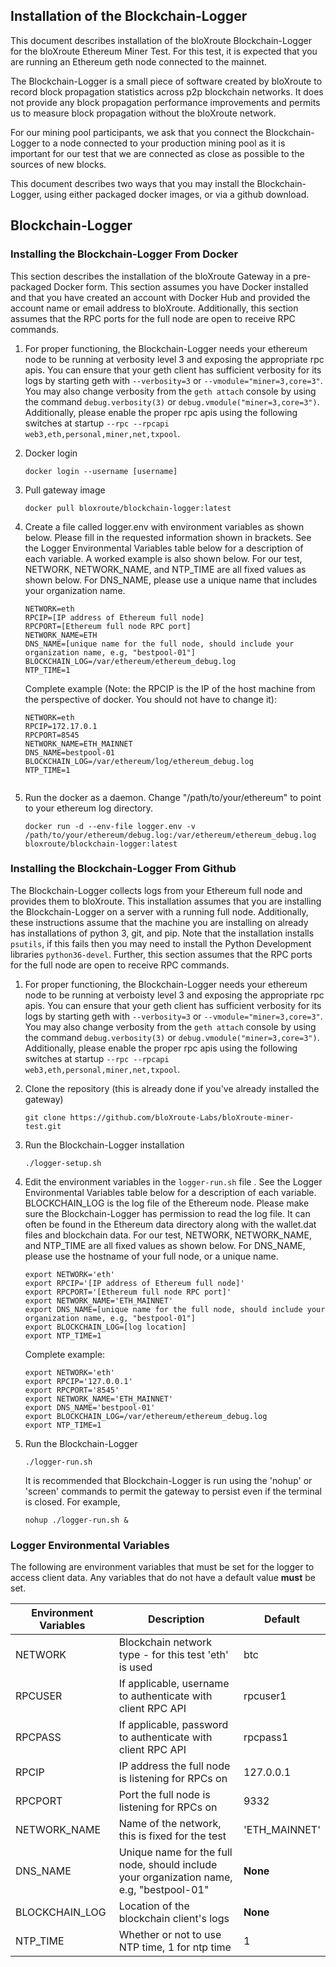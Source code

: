 ## Installation of the Blockchain-Logger 

This document describes installation of the bloXroute Blockchain-Logger for the bloXroute Ethereum Miner Test. For this test, it is expected that you are running an Ethereum geth node connected to the mainnet. 

The Blockchain-Logger is a small piece of software created by bloXroute to record block propagation statistics across p2p blockchain networks. It does not provide any block propagation performance improvements and permits us to measure block propagation without the bloXroute network. 

For our mining pool participants, we ask that you connect the Blockchain-Logger to a node connected to your production mining pool as it is important for our test that we are connected as close as possible to the sources of new blocks. 

This document describes two ways that you may install the Blockchain-Logger, using either packaged docker images, or via a github download. 


## Blockchain-Logger

### Installing the Blockchain-Logger From Docker

This section describes the installation of the bloXroute Gateway in a pre-packaged Docker form. This section assumes you have Docker installed and that you have created an account with Docker Hub and provided the account name or email address to bloXroute. Additionally, this section assumes that the RPC ports for the full node are open to receive RPC commands. 

1. For proper functioning, the Blockchain-Logger needs your ethereum node to be running at verbosity level 3 and exposing the appropriate rpc apis. You can ensure that your geth client has sufficient verbosity for its logs by starting geth with `--verbosity=3` or `--vmodule="miner=3,core=3"`. You may also change verbosity from the `geth attach` console by using the command `debug.verbosity(3)` or `debug.vmodule("miner=3,core=3")`. Additionally, please enable the proper rpc apis using the following switches at startup `--rpc --rpcapi web3,eth,personal,miner,net,txpool`.
1. Docker login

    ```
    docker login --username [username]
    ```
	
2. Pull gateway image

   ```
   docker pull bloxroute/blockchain-logger:latest
   ```
 
3. Create a file called logger.env with environment variables as shown below. Please fill in the requested information shown in brackets. See the Logger Environmental Variables table below for a description of each variable. A worked example is also shown below. For our test, NETWORK, NETWORK_NAME, and NTP_TIME are all fixed values as shown below. For DNS_NAME, please use a unique name that includes your organization name.
    ```
    NETWORK=eth
    RPCIP=[IP address of Ethereum full node]
    RPCPORT=[Ethereum full node RPC port]
    NETWORK_NAME=ETH
    DNS_NAME=[unique name for the full node, should include your organization name, e.g, "bestpool-01"]
    BLOCKCHAIN_LOG=/var/ethereum/ethereum_debug.log
    NTP_TIME=1
    ```

    Complete example (Note: the RPCIP is the IP of the host machine from the perspective of docker. You should not have to change it):
    ```
    NETWORK=eth
    RPCIP=172.17.0.1
    RPCPORT=8545
    NETWORK_NAME=ETH_MAINNET
    DNS_NAME=bestpool-01
    BLOCKCHAIN_LOG=/var/ethereum/log/ethereum_debug.log
    NTP_TIME=1 
  

4. Run the docker as a daemon. Change "/path/to/your/ethereum" to point to your ethereum log directory.
    ```
    docker run -d --env-file logger.env -v /path/to/your/ethereum/debug.log:/var/ethereum/ethereum_debug.log bloxroute/blockchain-logger:latest
    ```


### Installing the Blockchain-Logger From Github 

The Blockchain-Logger collects logs from your Ethereum full node and provides them to bloXroute. This installation assumes that you are installing the Blockchain-Logger on a server with a running full node. Additionally, these instructions assume that the machine you are installing on already has installations of python 3, git, and pip. Note that the installation installs `psutils`, if this fails then you may need to install the Python Development libraries `python36-devel`. Further, this section assumes that the RPC ports for the full node are open to receive RPC commands. 
    
1. For proper functioning, the Blockchain-Logger needs your ethereum node to be running at verboisty level 3 and exposing the appropriate rpc apis. You can ensure that your geth client has sufficient verbosity for its logs by starting geth with `--verbosity=3` or `--vmodule="miner=3,core=3"`. You may also change verbosity from the `geth attach` console by using the command `debug.verbosity(3)` or `debug.vmodule("miner=3,core=3")`. Additionally, please enable the proper rpc apis using the following switches at startup `--rpc --rpcapi web3,eth,personal,miner,net,txpool`.
1. Clone the repository (this is already done if you've already installed the gateway)
   ```
   git clone https://github.com/bloXroute-Labs/bloXroute-miner-test.git
   ```
   
2. Run the Blockchain-Logger installation 
    ```
    ./logger-setup.sh
    ```

4. Edit the environment variables in the `logger-run.sh` file . See the Logger Environmental Variables table below for a description of each variable.  BLOCKCHAIN_LOG is the log file of the Ethereum node. Please make sure the Blockchain-Logger has permission to read the log file. It can often be found in the Ethereum data directory along with the wallet.dat files and blockchain data. For our test, NETWORK, NETWORK_NAME, and NTP_TIME are all fixed values as shown below. For DNS_NAME, please use the hostname of your full node, or a unique name.
    ```
    export NETWORK='eth'
    export RPCIP='[IP address of Ethereum full node]'
    export RPCPORT='[Ethereum full node RPC port]'
    export NETWORK_NAME='ETH_MAINNET'
    export DNS_NAME=[unique name for the full node, should include your organization name, e.g, "bestpool-01"]
    export BLOCKCHAIN_LOG=[log location]
    export NTP_TIME=1
    ```

    Complete example:
    ```
    export NETWORK='eth'
    export RPCIP='127.0.0.1'
    export RPCPORT='8545'
    export NETWORK_NAME='ETH_MAINNET'
    export DNS_NAME='bestpool-01'
    export BLOCKCHAIN_LOG=/var/ethereum/ethereum_debug.log
    export NTP_TIME=1
     ```
5. Run the Blockchain-Logger
    ```
    ./logger-run.sh
    ```
    It is recommended that Blockchain-Logger is run using the 'nohup' or 'screen' commands to permit the gateway to persist even if the terminal is closed. For example,
    ```
    nohup ./logger-run.sh &
    ```
    
### Logger Environmental Variables
The following are environment variables that must be set for the logger to access client data.
Any variables that do not have a default value **must** be set.

| Environment Variables | Description | Default |
| --------- | ----------- | -------------|
| NETWORK | Blockchain network type - for this test 'eth' is used | btc |
| RPCUSER | If applicable, username to authenticate with client RPC API | rpcuser1 |
| RPCPASS | If applicable, password to authenticate with client RPC API | rpcpass1 |
| RPCIP | IP address the full node is listening for RPCs on | 127.0.0.1 |
| RPCPORT | Port the full node is listening for RPCs on | 9332 |
| NETWORK_NAME | Name of the network, this is fixed for the test  |'ETH_MAINNET' |
| DNS_NAME | Unique name for the full node, should include your organization name, e.g, "bestpool-01" | **None** |
| BLOCKCHAIN_LOG | Location of the blockchain client's logs | **None** |
| NTP_TIME | Whether or not to use NTP time, 1 for ntp time | 1 |
